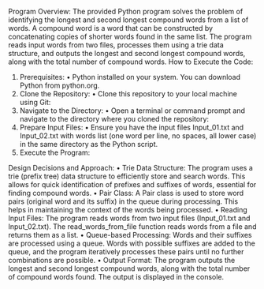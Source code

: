 Program Overview:
The provided Python program solves the problem of identifying the longest and second longest compound words from a list of words. 
A compound word is a word that can be constructed by concatenating copies of shorter words found in the same list. 
The program reads input words from two files, processes them using a trie data structure, and outputs the longest and second longest compound words,
along with the total number of compound words.
How to Execute the Code:
1.	Prerequisites:
•	Python installed on your system. You can download Python from python.org.
2.	Clone the Repository:
•	Clone this repository to your local machine using Git:
3.	Navigate to the Directory:
•	Open a terminal or command prompt and navigate to the directory where you cloned the repository:
4.	Prepare Input Files:
•	Ensure you have the input files Input_01.txt and Input_02.txt with words list (one word per line, no spaces, all lower case)
        in the same directory as the Python script.
6.	Execute the Program:

 
Design Decisions and Approach:
•	Trie Data Structure:
	The program uses a trie (prefix tree) data structure to efficiently store and search words.
        This allows for quick identification of prefixes and suffixes of words, essential for finding compound words.
•	Pair Class:
	A Pair class is used to store word pairs (original word and its suffix) in the queue during processing.
        This helps in maintaining the context of the words being processed.
•	Reading Input Files:
	The program reads words from two input files (Input_01.txt and Input_02.txt).
        The read_words_from_file function reads words from a file and returns them as a list.
•	Queue-based Processing:
	Words and their suffixes are processed using a queue. Words with possible suffixes are added to the queue, and the program iteratively
        processes these pairs until no further combinations are possible.
 •      Output Format:
	The program outputs the longest and second longest compound words, along with the total number of compound words found.
        The output is displayed in the console.

